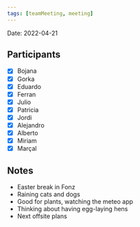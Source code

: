 ```yaml
---
tags: [teamMeeting, meeting]
---
```


Date: 2022-04-21

## Participants
- [x] Bojana
- [x] Gorka
- [x] Eduardo
- [x] Ferran
- [x] Julio
- [x] Patricia
- [x] Jordi
- [x] Alejandro
- [x] Alberto
- [x] Miriam
- [x] Marçal

## Notes
- Easter break in Fonz
- Raining cats and dogs
- Good for plants, watching the meteo app
- Thinking about having egg-laying hens
- Next offsite plans